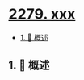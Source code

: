 # [2279. xxx](https://github.com/Tdahuyou/TNotes.leetcode/tree/main/notes/2279.%20xxx)

<!-- region:toc -->

- [1. 📝 概述](#1--概述)

<!-- endregion:toc -->

## 1. 📝 概述
